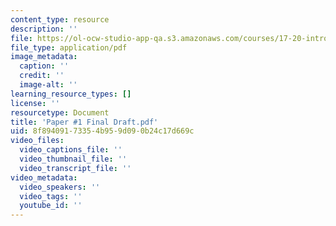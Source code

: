 ```yaml
---
content_type: resource
description: ''
file: https://ol-ocw-studio-app-qa.s3.amazonaws.com/courses/17-20-introduction-to-the-american-political-process-fall-2020/paper-1-final-draft.pdf
file_type: application/pdf
image_metadata:
  caption: ''
  credit: ''
  image-alt: ''
learning_resource_types: []
license: ''
resourcetype: Document
title: 'Paper #1 Final Draft.pdf'
uid: 8f894091-7335-4b95-9d09-0b24c17d669c
video_files:
  video_captions_file: ''
  video_thumbnail_file: ''
  video_transcript_file: ''
video_metadata:
  video_speakers: ''
  video_tags: ''
  youtube_id: ''
---
```

